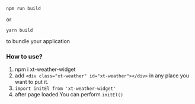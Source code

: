 

```
npm run build
```

or

```
yarn build
```

to bundle your application

### How to use?
1. npm i xt-weather-widget
2. add ```<div class="xt-weather" id="xt-weather"></div>``` in any place you want to put it.
3. ```import initEl from 'xt-weather-widget'```
4. after page loaded.You can perform ```initEl()```